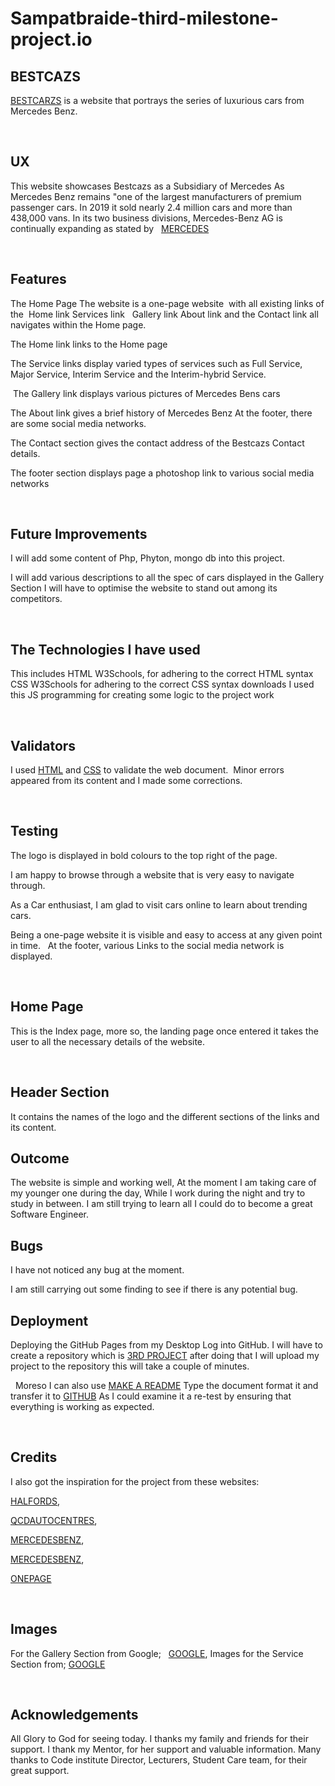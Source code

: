 # Sampatbraide-third-milestone-project.io

## BESTCAZS
[BESTCARZS](https://github.com/Sampatbraide/third-milestone-project.io) is a website that portrays the series of luxurious cars from Mercedes Benz.

 
## UX
This website showcases Bestcazs as a Subsidiary of Mercedes
As Mercedes Benz remains "one of the largest manufacturers of premium passenger cars. In 2019 it sold nearly 2.4 million cars and more than 438,000 vans. In its two business divisions, Mercedes-Benz AG is continually expanding as stated by  
[MERCEDES](http://https://www.mercedes-benz.com/en/company/)

 
## Features
The Home Page
The website is a one-page website 
with all existing links
of the 
Home link
Services link  
Gallery link
About link
and the
Contact link all navigates within the Home page.

The Home link links to the Home page

The Service links display varied types of services such as Full Service, Major Service, Interim Service and the Interim-hybrid Service. 

 The Gallery link displays various pictures of Mercedes Bens cars

The About link gives a brief history of Mercedes Benz
At the footer, there are some social media networks.

The Contact section gives the contact address of the Bestcazs Contact details.

The footer section displays page a photoshop link to various social media networks

 
## Future Improvements
I will add some content of Php, Phyton, mongo db into this project.

I will add various descriptions to all the spec of cars displayed in the Gallery Section
I will have to optimise the website to stand out among its competitors.

 
## The Technologies I have used
This includes HTML W3Schools, for adhering to the correct HTML syntax
CSS W3Schools for adhering to the correct CSS syntax
downloads
I used this JS programming for creating some logic to the project work

 
## Validators
I used
[HTML](https://validator.w3.org/) and
[CSS](https://jigsaw.w3.org/css-validator/) to validate the web document. 
Minor errors appeared from its content and I made some corrections.

 
## Testing
The logo is displayed in bold colours to the top right of the page.

I am happy to browse through a website that is very easy to navigate through.

As a Car enthusiast, I am glad to visit cars online to learn about trending cars. 

Being a one-page website it is visible and easy to access at any given point in time.
 
At the footer, various Links to the social media network is displayed. 

 
## Home Page
This is the Index page, more so, the landing page once entered it takes the user to all the necessary details of the website.

 
## Header Section
It contains the names of the logo and the different sections of the links and its content.


## Outcome
The website is simple and working well,
At the moment I am taking care of my younger one during the day, While I work during the night and try to study in between.
I am still trying to learn all I could do to become a great Software Engineer.

## Bugs
I have not noticed any bug at the moment.

I am still carrying out some finding to see if there is any potential bug.

## Deployment
Deploying the GitHub Pages from my Desktop
Log into GitHub.
I will have to create a repository which is
[3RD PROJECT](Sampatbraide/third-milestone-project.github.io/)
after doing that I will upload my project to the repository
this will take a couple of minutes.

 
Moreso I can also use
[MAKE A README](https://https://www.makeareadme.com/)
Type the document format it and transfer it to [GITHUB](http://github.com/)
As I could examine it a re-test by ensuring that everything is working as expected.

 
## Credits
I also got the inspiration for the project from these websites:

[HALFORDS](https://www.halfords.com/car-servicing/),

[QCDAUTOCENTRES](https://www.qcdautocentres.co.uk/servicing/hybrid-service/),

[MERCEDESBENZ](https://www.mercedes-benz.com/en/company/),

[MERCEDESBENZ](https://www.mercedes-benz.com/en/company/),

[ONEPAGE](https://github.com/WebCifar/one-page-website-html-css-project-for-practice)


 
## Images
For the Gallery Section
from Google;  
[GOOGLE](https://www.google.com/search?q=mercedes+benz&safe/),
Images for the Service Section from;
[GOOGLE](https://www.google.com/search?q=mercedes+benz+production&safe/)

 
## Acknowledgements
All Glory to God for seeing today.
I thanks my family and friends for their support.
I thank my Mentor, for her support and valuable information.
Many thanks to Code institute Director, Lecturers, Student Care team, for their great support.
